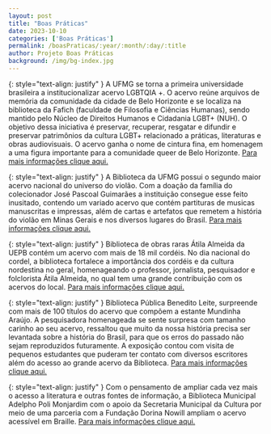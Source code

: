 ```yaml
---
layout: post
title: "Boas Práticas"
date: 2023-10-10
categories: ['Boas Práticas']
permalink: /boasPraticas/:year/:month/:day/:title
author: Projeto Boas Práticas
background: /img/bg-index.jpg
---
```

{: style="text-align: justify" }
A UFMG se torna a primeira universidade brasileira a institucionalizar acervo LGBTQIA +. O acervo reúne arquivos de memória da comunidade da cidade de Belo Horizonte e se localiza na biblioteca da Fafich (faculdade de Filosofia e Ciências Humanas), sendo mantido pelo Núcleo de Direitos Humanos e Cidadania LGBT+ (NUH). O objetivo dessa iniciativa é preservar, recuperar, resgatar e difundir e preservar patrimônios da cultura LGBT+ relacionado a práticas, literaturas e obras audiovisuais. O acervo ganha o nome de cintura fina, em homenagem a uma figura importante para a comunidade queer de Belo Horizonte.
[Para mais informações clique aqui.](https://ufmg.br/comunicacao/noticias/ufmg-e-a-primeira-universidade-publica-brasileira-a-institucionalizar-acervo-lgbt?fbclid=IwAR2tPIV-0TALQArbwV3FMo3OyeGaxw92kkOeYDPZhpLndYVBaqgNcNvjhOU)

{: style="text-align: justify" }
A Biblioteca da UFMG possui o segundo maior acervo nacional do universo do violão. Com a doação da família do colecionador José Pascoal Guimarães a instituição consegue esse feito inusitado, contendo um variado acervo que contém partituras de musicas manuscritas e impressas, além de cartas e artefatos que remetem a história do violão em Minas Gerais e nos diversos lugares do Brasil.
[Para mais informações clique aqui.](https://crb6.org.br/materias/biblioteca-da-ufmg-abriga-segundo-maior-acervo-nacional-do-universo-do-violao/)

{: style="text-align: justify" }
Biblioteca de obras raras Átila Almeida da UEPB contém um acervo com mais de 18 mil cordéis. No dia nacional do cordel, a biblioteca fortalece a importância dos cordéis e da cultura nordestina no geral, homenageando o professor, jornalista, pesquisador e folclorista Átila Almeida, no qual tem uma grande contribuição com os acervos do local.
[Para mais informações clique aqui.](https://jornaldaparaiba.com.br/cultura/dia-nacional-do-cordel-conheca-biblioteca-com-acervo-com-mais-de-18-mil-cordeis/?fbclid=IwAR3N4RJdw6Q8tYOVwDxpSAUheNht1VyIauAN2W8bJ5bo_FBtc_YHQZfumok)

{: style="text-align: justify" }
Biblioteca Pública Benedito Leite, surpreende com mais de 100 títulos do acervo que compõem a estante Mundinha Araújo. A pesquisadora homenageada se sente surpresa com tamanho carinho ao seu acervo, ressaltou que muito da nossa história precisa ser levantada sobre a história do Brasil, para que os erros do passado não sejam reproduzidos futuramente. A exposição contou com visita de pequenos estudantes que puderam ter contato com diversos escritores além do acesso ao grande acervo da Biblioteca.
[Para mais informações clique aqui.](https://m.youtube.com/watch?v=EACJV3rCyCM&si=3H1uB7U1lmDP4BvJ&fbclid=IwAR0zHS59g9Vbn4w_uYHpws4Vfnf1k6zpQLbgTBnRWeeAXkWjoirB-D2MvL8)

{: style="text-align: justify" }
Com o pensamento de ampliar cada vez mais o acesso a literatura e outras fontes de informação, a Biblioteca Municipal Adelpho Poli Monjardim com o apoio da Secretaria Municipal da Cultura por meio de uma parceria com a Fundação Dorina Nowill ampliam o acervo acessível em Braille.
[Para mais informações clique aqui.](https://m.vitoria.es.gov.br/noticia/biblioteca-amplia-acervo-em-formato-acessivel-para-pessoas-com-deficiencia-48360)
